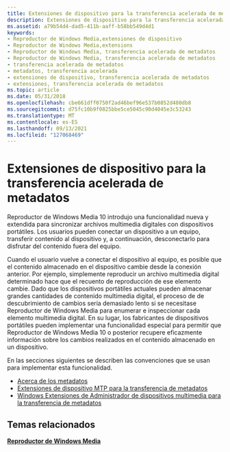 ```yaml
---
title: Extensiones de dispositivo para la transferencia acelerada de metadatos
description: Extensiones de dispositivo para la transferencia acelerada de metadatos
ms.assetid: a79b54d4-dad5-411b-aaff-b58bb549d4d1
keywords:
- Reproductor de Windows Media,extensiones de dispositivo
- Reproductor de Windows Media,extensions
- Reproductor de Windows Media, transferencia acelerada de metadatos
- Reproductor de Windows Media, transferencia acelerada de metadatos
- transferencia acelerada de metadatos
- metadatos, transferencia acelerada
- extensiones de dispositivo, transferencia acelerada de metadatos
- extensiones, transferencia acelerada de metadatos
ms.topic: article
ms.date: 05/31/2018
ms.openlocfilehash: cbe661dff0750f2ad46bef96e537b0852d480db8
ms.sourcegitcommit: d75fc10b9f0825bbe5ce5045c90d4045e3c53243
ms.translationtype: MT
ms.contentlocale: es-ES
ms.lasthandoff: 09/13/2021
ms.locfileid: "127068469"
---
```

# <a name="device-extensions-for-accelerated-metadata-transfer"></a>Extensiones de dispositivo para la transferencia acelerada de metadatos

Reproductor de Windows Media 10 introdujo una funcionalidad nueva y extendida para sincronizar archivos multimedia digitales con dispositivos portátiles. Los usuarios pueden conectar un dispositivo a un equipo, transferir contenido al dispositivo y, a continuación, desconectarlo para disfrutar del contenido fuera del equipo.

Cuando el usuario vuelve a conectar el dispositivo al equipo, es posible que el contenido almacenado en el dispositivo cambie desde la conexión anterior. Por ejemplo, simplemente reproducir un archivo multimedia digital determinado hace que el recuento de reproducción de ese elemento cambie. Dado que los dispositivos portátiles actuales pueden almacenar grandes cantidades de contenido multimedia digital, el proceso de de descubrimiento de cambios sería demasiado lento si se necesitase Reproductor de Windows Media para enumerar e inspeccionar cada elemento multimedia digital. En su lugar, los fabricantes de dispositivos portátiles pueden implementar una funcionalidad especial para permitir que Reproductor de Windows Media 10 o posterior recupere eficazmente información sobre los cambios realizados en el contenido almacenado en un dispositivo.

En las secciones siguientes se describen las convenciones que se usan para implementar esta funcionalidad.

-   [Acerca de los metadatos](about-the-metadata.md)
-   [Extensiones de dispositivo MTP para la transferencia de metadatos](mtp-device-extensions-for-metadata-transfer.md)
-   [Windows Extensiones de Administrador de dispositivos multimedia para la transferencia de metadatos](windows-media-device-manager-device-extensions-for-metadata-transfer.md)

## <a name="related-topics"></a>Temas relacionados

<dl> <dt>

[**Reproductor de Windows Media**](windows-media-player.md)
</dt> </dl>

 

 




